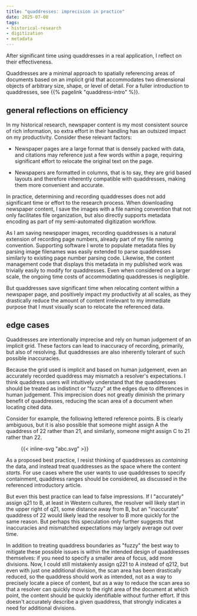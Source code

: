 ```yaml
---
title: "quaddresses: imprecision in practice"
date: 2025-07-08
tags:
- historical-research
- digitization
- metadata 
---
```


After significant time using quaddresses in a real application, I reflect on their effectiveness.  

<!--more-->

Quaddresses are a minimal approach to spatially referencing areas of documents based on an implicit grid that accommodates two dimensional objects of arbitrary size, shape, or level of detail. For a fuller introduction to quaddresses, see {{% pagelink "quaddress-intro" %}}.

## general reflections on efficiency

In my historical research, newspaper content is my most consistent source of rich information, so extra effort in their handling has an outsized impact on my productivity. Consider these relevant factors:

  -  Newspaper pages are a large format that is densely packed with data, and citations may reference just a few words within a page, requiring significant effort to relocate the original text on the page.

  - Newspapers are formatted in columns, that is to say, they are grid based layouts and therefore inherently compatible with quaddresses, making them more convenient and accurate.

In practice, determining and recording quaddresses does not add significant time or effort to the research process. When downloading newspaper content, I save the images with a file naming convention that not only facilitates file organization, but also directly supports metadata encoding as part of my semi-automated digitization workflow.

As I am saving newspaper images, recording quaddresses is a natural extension of recording page numbers, already part of my file naming convention. Supporting software I wrote to populate metadata files by parsing image filenames was easily extended to parse quaddresses similarly to existing page number parsing code. Likewise, the content management code that displays this metadata in my published work was trivially easily to modify for quaddresses. Even when considered on a larger scale, the ongoing time costs of accommodating quaddresses is negligible.

But quaddresses save significant time when relocating content within a newspaper page, and positively impact my productivity at all scales, as they drastically reduce the amount of content irrelevant to my immediate purpose that I must visually scan to relocate the referenced data.

## edge cases

Quaddresses are intentionally imprecise and rely on human judgement of an implicit grid. These factors can lead to inaccuracy of recording, primarily, but also of resolving. But quaddresses are also inherently tolerant of such possible inaccuracies.

Because the grid used is implicit and based on human judgement, even an accurately recorded quaddress may mismatch a resolver's expectations. I think quaddress users will intuitively understand that the quaddresses should be treated as indistinct or "fuzzy" at the edges due to differences in human judgement. This imprecision does not greatly diminish the primary benefit of quaddresses, reducing the scan area of a document when locating cited data.

Consider for example, the following lettered reference points. B is clearly ambiguous, but it is also possible that someone might assign A the quaddress of 22 rather than 21, and similarly, someone might assign C to 21 rather than 22. 

<figure class="image"> 
{{< inline-svg "abc.svg" >}}
<figcaption></figcaption>
</figure> 

As a proposed best practice, I resist thinking of quaddresses as *containing* the data, and instead treat quaddresses as the space where the content *starts*. For use cases where the user wants to use quaddresses to specify containment, quaddress ranges should be considered, as discussed in the referenced introductory article.

But even this best practice can lead to false impressions. If I "accurately" assign q21 to B, at least in Western cultures, the resolver will likely start in the upper right of q21, some distance away from B, but an "inaccurate" quaddress of 22 would likely lead the resolver to B more quickly for the same reason. But perhaps this speculation only further suggests that inaccuracies and mismatched expectations may largely average out over time.

In addition to treating quaddress boundaries as "fuzzy" the best way to mitigate these possible issues is within the intended design of quaddresses themselves: if you need to specify a smaller area of focus, add more divisions. Now, I could still mistakenly assign q221 to A instead of q212, but even with just one additional division, the scan area has been drastically reduced, so the quaddress should work as intended, not as a way to precisely locate a piece of content, but as a way to reduce the scan area so that a resolver can quickly move to the right area of the document at which point, the content should be quickly identifiable without further effort. If this doesn't accurately describe a given quaddress, that strongly indicates a need for additional divisions. 

<!--

## corners and centers

Notice that one consequence of quaddresses is that consecutive, repeating numbers refer to the corresponding corner within the containing quaddress, immediately prior to the repetition. The more repetitions of a number, the more it indicates that the area referenced is closer to the indicated corner of the "lowest" (?) containing quaddress, farther from its center. Once this is understood, certain quaddresses become even more easily resolved. 

One might also want a shorthand way of expressing that something is near the center of a quaddress. More than just a convenience, the meeting of all four quadrants also increases the likelihood that a quaddress may be inaccurately assigned based on different actors' judgements of the fuzzy quaddress edges, although again, this is mitigated by adding divisions.

An existing mechanism in the design of quaddresses can be easily and intuitively extended to suit the purpose of more easily referencing the center of a quaddress. 

Q0 is understood to be the default quaddress that refers to the entire document, or more accurately stated, q0 encompasses the entire first division. In most cases, this can be implied by an empty/missing quaddress. If I want to draw focus more specifically the center, I can simply add divisions to this scheme in a "bulls-eye" pattern, although for consistency, I have used squares:

<figure class="image"> 
{{< inline-svg "000.svg" >}}
<figcaption></figcaption>
</figure> 

This of course can be used to refer to any quaddress center. Again, recognize that the following are equivalent:

> q212 = q2120

The 0 at the end simply means the quaddress encompases the entire quaddress, or more explicitly stated, the 0 refers to the  entire next division of that quaddress, as additional numbers in quaddresses indicate additional divisions. Consistent with Q0, this signifier is redundant and implied and can be simply left off. But of course, I can continue this referencing scheme to focus on the center of q212 by adding another division: q21200. 

Recall that quaddresses can be of arbitrary length on a per-use basis, even when referencing the same artifact with quaddresses of different sizes.

Also note a design consequence: it does not make sense to make non-zero/quadrant references after zero/center references within a single quaddress. Another way to say this is that all quaddresses end with either an implicit or explicit 0.

My intuition is that center references are more likely to be useful at higher/fewer specified dimensions.  

-->


